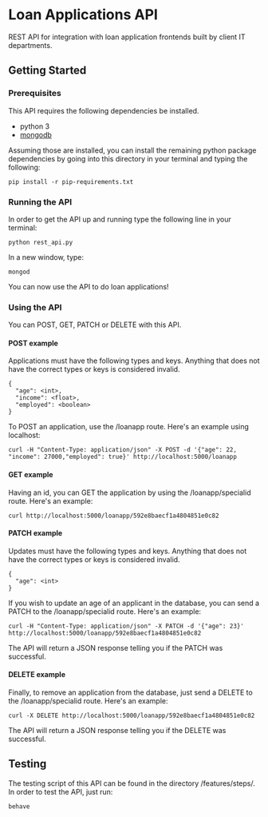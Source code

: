 # Loan Applications API

REST API for integration with loan application frontends built by client IT
departments.

## Getting Started

### Prerequisites

This API requires the following dependencies be installed.

- python 3
- [mongodb](https://www.mongodb.com/)

Assuming those are installed, you can install the remaining python package dependencies by going into this directory in your terminal and typing the following:

```
pip install -r pip-requirements.txt
```

### Running the API

In order to get the API up and running type the following line in your terminal:

```
python rest_api.py
```

In a new window, type:

```
mongod
```

You can now use the API to do loan applications!

### Using the API

You can POST, GET, PATCH or DELETE with this API.

#### POST example

Applications must have the following types and keys. Anything that
does not have the correct types or keys is considered invalid.

```
{
  "age": <int>,
  "income": <float>,
  "employed": <boolean>
}
```

To POST an application, use the /loanapp route. Here's an example using localhost:

```
curl -H "Content-Type: application/json" -X POST -d '{"age": 22, "income": 27000,"employed": true}' http://localhost:5000/loanapp
```

#### GET example

Having an id, you can GET the application by using the /loanapp/specialid route. Here's an example:

```
curl http://localhost:5000/loanapp/592e8baecf1a4804851e0c82
```

#### PATCH example

Updates must have the following types and keys. Anything that
does not have the correct types or keys is considered invalid.

```
{
  "age": <int>
}
```

If you wish to update an age of an applicant in the database, you can send a PATCH to the /loanapp/specialid route. Here's an example:

```
curl -H "Content-Type: application/json" -X PATCH -d '{"age": 23}' http://localhost:5000/loanapp/592e8baecf1a4804851e0c82
```

The API will return a JSON response telling you if the PATCH was successful.

#### DELETE example

Finally, to remove an application from the database, just send a DELETE to the /loanapp/specialid route. Here's an example:

```
curl -X DELETE http://localhost:5000/loanapp/592e8baecf1a4804851e0c82
```

The API will return a JSON response telling you if the DELETE was successful.

## Testing

The testing script of this API can be found in the directory /features/steps/. In order to test the API, just run:

```
behave
```

